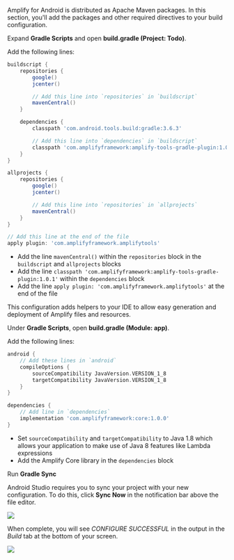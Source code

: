 Amplify for Android is distributed as Apache Maven packages. In this section, you'll add the packages and other required directives to your build configuration.

Expand **Gradle Scripts** and open **build.gradle (Project: Todo)**.

Add the following lines:

```groovy
buildscript {
    repositories {
        google()
        jcenter()

        // Add this line into `repositories` in `buildscript`
        mavenCentral()
    }

    dependencies {
        classpath 'com.android.tools.build:gradle:3.6.3'

        // Add this line into `dependencies` in `buildscript`
        classpath 'com.amplifyframework:amplify-tools-gradle-plugin:1.0.1'
    }
}

allprojects {
    repositories {
        google()
        jcenter()

        // Add this line into `repositories` in `allprojects`
        mavenCentral()
    }
}

// Add this line at the end of the file
apply plugin: 'com.amplifyframework.amplifytools'
```

- Add the line `mavenCentral()` within the `repositories` block in the `buildscript` and `allprojects` blocks
- Add the line `classpath 'com.amplifyframework:amplify-tools-gradle-plugin:1.0.1'` within the `dependencies` block
- Add the line `apply plugin: 'com.amplifyframework.amplifytools'` at the end of the file 

This configuration adds helpers to your IDE to allow easy generation and deployment of Amplify files and resources.

Under **Gradle Scripts**, open **build.gradle (Module: app)**.

Add the following lines:

```groovy
android {
    // Add these lines in `android`
    compileOptions {
        sourceCompatibility JavaVersion.VERSION_1_8
        targetCompatibility JavaVersion.VERSION_1_8
    }
}

dependencies {
    // Add line in `dependencies`
    implementation 'com.amplifyframework:core:1.0.0'
}
```

- Set `sourceCompatibility` and `targetCompatibility` to Java 1.8 which allows your application to make use of Java 8 features like Lambda expressions
- Add the Amplify Core library in the `dependencies` block

Run **Gradle Sync**

Android Studio requires you to sync your project with your new configuration. To do this, click **Sync Now** in the notification bar above the file editor.

![](~/images/lib/getting-started/android/set-up-android-studio-sync-gradle.png)

When complete, you will see *CONFIGURE SUCCESSFUL* in the output in the *Build* tab at the bottom of your screen.
    
![](~/images/lib/getting-started/android/set-up-android-studio-configure-successful.png)